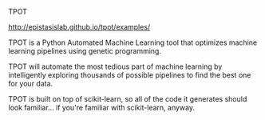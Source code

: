 TPOT


http://epistasislab.github.io/tpot/examples/


TPOT is a Python Automated Machine Learning tool that optimizes machine learning pipelines using genetic programming.

TPOT will automate the most tedious part of machine learning by intelligently exploring thousands of possible pipelines to find the best one for your data.


TPOT is built on top of scikit-learn, so all of the code it generates should look familiar... if you're familiar with scikit-learn, anyway.

